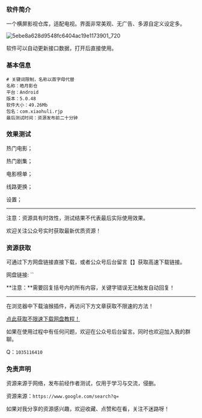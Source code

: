 ### 软件简介

一个横屏影视仓库，适配电视。界面非常美观、无广告、多源自定义设定多。

![5ebe8a628d9548fc6404ac19e1173901_720](https://raw.githubusercontent.com/wulinzaxue/account_img/img/img/5ebe8a628d9548fc6404ac19e1173901_720.jpg)

软件可以自动更新接口数据，打开后直接使用。

### 基本信息

```
# 关键词限制，名称以首字母代替
名称：皓月影仓
平台：Android
版本：5.0.48
软件大小：49.26Mb
包名：com.xiaohuli.rjp
最后测试时间：资源发布前二十分钟
```


### 效果测试


热门电影；



热门剧集；

电影榜单；

线路更换；

设置；



---

注意：资源具有时效性，测试结果不代表最后实际使用效果。

欢迎关注公众号实时获取最新优质资源！



### 资源获取

可通过下方网盘链接直接下载，或者公众号后台留言【】获取高速下载链接。

网盘链接: `` 

**注意：**需要回复括号内的所有内容，关键字错误无法触发自动回复！

---

在浏览器中下载油猴插件，再访问下方文章获取不限速的方法！

[点此获取不限速下载网盘教程！](https://mp.weixin.qq.com/s/0Gu6HZz3lHktRsHSmqattg)

如果在使用过程中有任何问题，欢迎在公众号后台留言。同时也欢迎加入我的群聊。

Q：`1035116410`

### 免责声明

资源来源于网络，发布前经作者测试，仅用于学习与交流，侵删。

资源来源：`https://www.google.com/search?q=`

如果对我分享的资源感兴趣，欢迎收藏、点赞和在看，关注不迷路呀！

